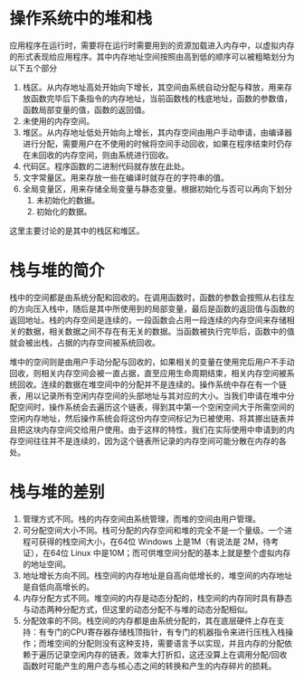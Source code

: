 # 操作系统中的堆和栈

​	应用程序在运行时，需要将在运行时需要用到的资源加载进入内存中，以虚拟内存的形式表现给应用程序。其中内存地址空间按照由高到低的顺序可以被粗略划分为以下五个部分

1. 栈区。从内存地址高处开始向下增长，其空间由系统自动分配与释放，用来存放函数完毕后下条指令的内存地址，当前函数栈的栈底地址，函数的参数值，函数局部变量的值，函数的返回值。
2. 未使用的内存空间。
3. 堆区。从内存地址低处开始向上增长，其内存空间由用户手动申请，由编译器进行分配，需要用户在不使用的时候将空间手动回收，如果在程序结束时仍存在未回收的内存空间，则由系统进行回收。
4. 代码区。程序函数的二进制代码就存放在此处。
5. 文字常量区。用来存放一些在编译时就存在的字符串的值。
6. 全局变量区，用来存储全局变量与静态变量。根据初始化与否可以再向下划分
   1. 未初始化的数据。
   2. 初始化的数据。



这里主要讨论的是其中的栈区和堆区。

# 栈与堆的简介

​	栈中的空间都是由系统分配和回收的。在调用函数时，函数的参数会按照从右往左的方向压入栈中，随后是其中所使用到的局部变量，最后是函数的返回值与函数的返回地址。栈的内存空间是连续的，一段函数会占用一段连续的内存空间来存储相关的数据，相关数据之间不存在有无关的数据。当函数被执行完毕后，函数中的值就会被出栈，占据的内存空间被系统回收。

​	堆中的空间则是由用户手动分配与回收的，如果相关的变量在使用完后用户不手动回收，则相关内存空间会被一直占据，直至应用生命周期结束，相关内存空间被系统回收。连续的数据在堆空间中的分配并不是连续的。操作系统中存在有一个链表，用以记录所有空闲内存空间的头部地址与其对应的大小。当我们申请在堆中分配空间时，操作系统会去遍历这个链表，得到其中第一个空闲空间大于所需空间的空闲内存地址，然后操作系统会将这份内存空间标记为已被使用、将其挪出链表并且把这块内存空间交给用户使用。由于这样的特性，我们在实际使用中申请到的内存空间往往并不是连续的，因为这个链表所记录的内存空间可能分散在内存的各处。

# 栈与堆的差别

1. 管理方式不同。栈的内存空间由系统管理，而堆的空间由用户管理。
2. 可分配空间大小不同。栈可分配的内存空间和堆的完全不是一个量级。一个进程可获得的栈空间大小，在64位 Windows 上是1M（有说法是 2M，待考证），在64位 Linux 中是10M；而可供堆空间分配的基本上就是整个虚拟内存的地址空间。
3. 地址增长方向不同。栈空间的内存地址是自高向低增长的，堆空间的内存地址是自低向高增长的。
4. 内存分配方式不同。堆空间的内存是动态分配的，栈空间的内存同时具有静态与动态两种分配方式，但这里的动态分配不与堆的动态分配相似。
5. 分配效率的不同。栈空间的内存都是由系统分配的，其在底层硬件上存在支持：有专门的CPU寄存器存储栈顶指针，有专门的机器指令来进行压栈入栈操作；而堆空间的分配则没有这种支持，需要语言予以实现，并且内存的分配依赖于遍历记录空闲内存的链表，效率大打折扣，这还没算上在调用分配/回收函数时可能产生的用户态与核心态之间的转换和产生的内存碎片的损耗。

